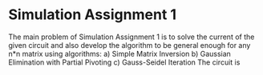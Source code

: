 # Simulation Assignment 1
The main problem of Simulation Assignment 1 is to solve the current of the given circuit and also develop the algorithm to be general enough for any n*n matrix using algorithms:
a) Simple Matrix Inversion
b) Gaussian Elimination with Partial Pivoting 
c) Gauss-Seidel Iteration
The circuit is
